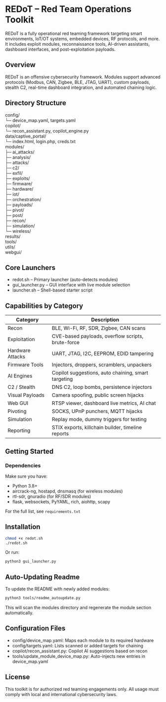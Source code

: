 # REDoT – Red Team Operations Toolkit

REDoT is a fully operational red teaming framework targeting smart environments, IoT/OT systems, embedded devices, RF protocols, and more. It includes exploit modules, reconnaissance tools, AI-driven assistants, dashboard interfaces, and post-exploitation payloads.

## Overview

REDoT is an offensive cybersecurity framework. Modules support advanced protocols (Modbus, CAN, Zigbee, BLE, JTAG, UART), custom payloads, stealth C2, real-time dashboard integration, and automated chaining logic.

## Directory Structure

config/  
└─ device_map.yaml, targets.yaml  
copilot/  
└─ recon_assistant.py, copilot_engine.py  
data/captive_portal/  
└─ index.html, login.php, creds.txt  
modules/  
├─ ai_attacks/  
├─ analysis/  
├─ attacks/  
├─ c2/  
├─ exfil/  
├─ exploits/  
├─ firmware/  
├─ hardware/  
├─ iot/  
├─ orchestration/  
├─ payloads/  
├─ pivot/  
├─ post/  
├─ recon/  
├─ simulation/  
└─ wireless/  
results/  
tools/  
utils/  
webgui/  

## Core Launchers

- redot.sh – Primary launcher (auto-detects modules)
- gui_launcher.py – GUI interface with live module selection
- launcher.sh – Shell-based starter script

## Capabilities by Category

Category | Description  
-------- | -----------  
Recon | BLE, Wi-Fi, RF, SDR, Zigbee, CAN scans  
Exploitation | CVE-based payloads, overflow scripts, brute-force  
Hardware Attacks | UART, JTAG, I2C, EEPROM, EDID tampering  
Firmware Tools | Injectors, droppers, scramblers, unpackers  
AI Engines | Copilot suggestions, auto chaining, smart targeting  
C2 / Stealth | DNS C2, loop bombs, persistence injectors  
Visual Payloads | Camera spoofing, public screen hijacks  
Web GUI | RTSP viewer, dashboard live metrics, AI chat  
Pivoting | SOCKS, UPnP punchers, MQTT hijacks  
Simulation | Replay mode, dummy triggers for testing  
Reporting | STIX exports, killchain builder, timeline reports  

## Getting Started

### Dependencies

Make sure you have:

- Python 3.8+
- aircrack-ng, hostapd, dnsmasq (for wireless modules)
- rtl-sdr, gnuradio (for RF/SDR modules)
- flask, websockets, PyYAML, rich, aiohttp, scapy

For the full list, see `requirements.txt`

## Installation

```bash
chmod +x redot.sh
./redot.sh
```

Or run:

```bash
python3 gui_launcher.py
```

## Auto-Updating Readme

To update the README with newly added modules:

```bash
python3 tools/readme_autoupdate.py
```

This will scan the modules directory and regenerate the module section automatically.

## Configuration Files

- config/device_map.yaml: Maps each module to its required hardware
- config/targets.yaml: Lists scanned or added targets for chaining
- copilot/recon_assistant.py: Copilot AI suggestions based on recon
- tools/update_module_device_map.py: Auto-injects new entries in device_map.yaml

## License

This toolkit is for authorized red teaming engagements only. All usage must comply with local and international cybersecurity laws.
